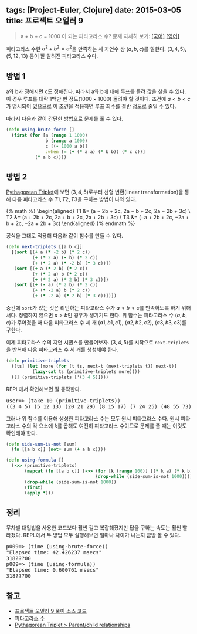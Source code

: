 tags: [Project-Euler, Clojure]
date: 2015-03-05
title: 프로젝트 오일러 9
---
> a + b + c = 1000 이 되는 피타고라스 수?
> 문제 자세히 보기: [[국어]](http://euler.synap.co.kr/prob_detail.php?id=9) [[영어]](https://projecteuler.net/problem=9)

피타고라스 수란 $a^2 + b^2 = c^2$을 만족하는 세 자연수 쌍 $(a, b, c)$를 말한다. $(3, 4, 5), (5, 12, 13)$ 등이 잘 알려진 피타고라스 수다.<!--more-->

## 방법 1
a와 b가 정해지면 c도 정해진다. 따라서 a와 b에 대해 루프를 돌려 값을 찾을 수 있다. 이 경우 루프를 대략 1백만 번 정도$(1000 \times 1000)$ 돌려야 할 것이다. 조건에 $a < b < c$가 명시되어 있으므로 이 조건을 적용하면 루프 회수를 절반 정도로 줄일 수 있다.

따라서 다음과 같이 간단한 방법으로 문제를 풀 수 있다.

```clojure
(defn using-brute-force []
  (first (for [a (range 1 1000)
               b (range a 1000)
               c [(- 1000 a b)]
               :when (= (+ (* a a) (* b b)) (* c c))]
           (* a b c))))
```

## 방법 2
[Pythagorean Triplet](http://en.wikipedia.org/wiki/Pythagorean_triple#Parent.2Fchild_relationships)에 보면 $(3, 4, 5)$로부터 선형 변환(linear transformation)을 통해 다음 피타고라스 수 $T1, T2, T3$을 구하는 방법이 나와 있다.

{% math %}
\begin{aligned}
T1 &= (a − 2b + 2c, 2a − b + 2c, 2a − 2b + 3c) \\
T2 &= (a + 2b + 2c, 2a + b + 2c, 2a + 2b + 3c) \\
T3 &= (−a + 2b + 2c, −2a + b + 2c, −2a + 2b + 3c)
\end{aligned}
{% endmath %}

공식을 그대로 적용해 다음과 같이 함수를 만들 수 있다.

```clojure
(defn next-triplets [[a b c]]
  [(sort [(+ a (* -2 b) (* 2 c))
          (+ (* 2 a) (- b) (* 2 c))
          (+ (* 2 a) (* -2 b) (* 3 c))])
   (sort [(+ a (* 2 b) (* 2 c))
          (+ (* 2 a) b (* 2 c))
          (+ (* 2 a) (* 2 b) (* 3 c))])
   (sort [(+ (- a) (* 2 b) (* 2 c))
          (+ (* -2 a) b (* 2 c))
          (+ (* -2 a) (* 2 b) (* 3 c))])])
```

중간에 `sort`가 있는 것은 리턴하는 피타고라스 수가 $a < b < c$를 만족하도록 하기 위해서다. 정렬하지 않으면 $a > b$인 경우가 생기기도 한다. 위 함수는 피타고라스 수 $(a, b, c)$가 주어졌을 때 다음 피타고라스 수 세 개 $(a1, b1, c1)$, $(a2, b2, c2)$, $(a3, b3, c3)$를 구한다.

이제 피타고라스 수의 지연 시퀀스를 만들어보자. $(3, 4, 5)$를 시작으로 `next-triplets`을 반복해 다음 피타고라스 수 세 개를 생성해야 한다.

```clojure
(defn primitive-triplets
  ([ts] (let [more (for [t ts, next-t (next-triplets t)] next-t)]
          (lazy-cat ts (primitive-triplets more))))
  ([] (primitive-triplets ['(3 4 5)])))
```

REPL에서 확인해보면 잘 동작한다.

<pre class="console">
user=> (take 10 (primitive-triplets))
((3 4 5) (5 12 13) (20 21 29) (8 15 17) (7 24 25) (48 55 73) ...)
</pre>

그러나 위 함수를 이용해 생성한 피타고라스 수는 모두 원시 피타고라스 수다. 원시 피타고라스 수의 각 요소에 $k$를 곱해도 여전히 피타고라스 수이므로 문제를 풀 때는 이것도 확인해야 한다.

```clojure
(defn side-sum-is-not [sum]
  (fn [[a b c]] (not= sum (+ a b c))))

(defn using-formula []
  (->> (primitive-triplets)
       (mapcat (fn [[a b c]] (->> (for [k (range 100)] [(* k a) (* k b) (* k c)])
                                  (drop-while (side-sum-is-not 1000)))))
       (drop-while (side-sum-is-not 1000))
       (first)
       (apply *)))
```

## 정리
무차별 대입법을 사용한 코드보다 훨씬 길고 복잡해졌지만 답을 구하는 속도는 훨씬 빨라졌다. REPL에서 두 방법 모두 실행해보면 얼마나 차이가 나는지 금방 볼 수 있다.

<pre class="console">
p009=> (time (using-brute-force))
"Elapsed time: 42.426237 msecs"
318???00
p009=> (time (using-formula))
"Elapsed time: 0.600761 msecs"
318???00
</pre>

## 참고
* [프로젝트 오일러 9 풀이 소스 코드](https://github.com/ntalbs/euler/blob/master/src/p009.clj)
* [피타고라스 수](http://ko.wikipedia.org/wiki/피타고라스_수)
* [Pythagorean Triplet > Parent/child relationships](http://en.wikipedia.org/wiki/Pythagorean_triple#Parent.2Fchild_relationships)
